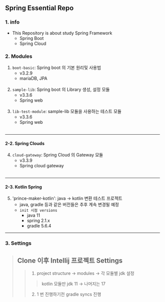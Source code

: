 ## Spring Essential Repo

### 1. info
- This Repository is about study Spring Framework
    - Spring Boot
    - Spring Cloud


### 2. Modules 
1. `boot-basic`: Spring boot 의 기본 원리및 사용법
   - v3.2.9
   - mariaDB, JPA
<br/><br/>
2. `sample-lib`: Spring boot 의 Library 생성, 설정 모듈 
   - v3.3.6
   - Spring web
     <br/><br/>
3. `lib-test-module`: sample-lib 모듈을 사용하는 테스트 모듈
   - v3.3.6
   - Spring web
     <br/><br/>
---
#### 2-2. Spring Clouds
4. `cloud-gateway`: Spring Cloud 의 Gateway 모듈
   - v3.3.9
   - Spring cloud gateway
     <br/><br/>
---
#### 2-3. Kotlin Spring
5. 'prince-maker-kotlin': java -> kotlin 변환 테스트 프로젝트
   - java, gradle 등과 같은 버전들은 추후 계속 변경될 예정
   - `init 시점 versions`
     - java 11
     - spring 2.1.x
     - gradle 5.6.4
---

### 3. Settings
> ## Clone 이후 Intellij 프로젝트 Settings
>> 1. project structure -> modules -> 각 모듈별 jdk 설정 
>>> kotlin 모듈만 jdk 11 -> 나머지는 17
>> 2. 1 번 진행하기전 gradle syncs 진행 